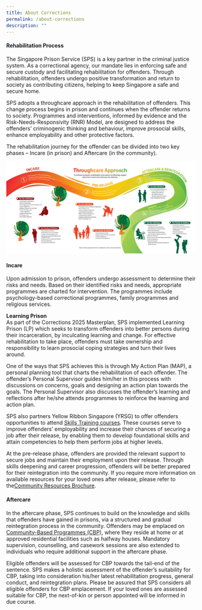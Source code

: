 ```yaml
---
title: About Corrections
permalink: /about-corrections
description: ""
---
```

#### Rehabilitation Process

The Singapore Prison Service (SPS) is a key partner in the criminal justice system. As a correctional agency, our mandate lies in enforcing safe and secure custody and facilitating rehabilitation for offenders. Through rehabilitation, offenders undergo positive transformation and return to society as contributing citizens, helping to keep Singapore a safe and secure home. 

SPS adopts a throughcare approach in the rehabilitation of offenders. This change process begins in prison and continues when the offender returns to society. Programmes and interventions, informed by evidence and the Risk-Needs-Responsivity (RNR) Model, are designed to address the offenders’ criminogenic thinking and behaviour, improve prosocial skills, enhance employability and other protective factors.

The rehabilitation journey for the offender can be divided into two key phases – Incare (in prison) and Aftercare (in the community).

![](/images/Rehabilitation/Reintegration%20Roadmap.jpg)

#### Incare
Upon admission to prison, offenders undergo assessment to determine their risks and needs. Based
on their identified risks and needs, appropriate programmes are charted for intervention. The programmes include psychology-based correctional programmes, family programmes and religious services.

**Learning Prison** <br>
As part of the Corrections 2025 Masterplan, SPS implemented Learning Prison (LP) which seeks to transform offenders into better persons during their incarceration, by inculcating learning and change. For effective rehabilitation to take place, offenders must take ownership and responsibility to learn prosocial coping strategies and turn their lives around.

One of the ways that SPS achieves this is through My Action Plan (MAP), a personal planning tool that charts the rehabilitation of each offender. The offender’s Personal Supervisor guides him/her in this process with discussions on concerns, goals and designing an action plan towards the goals.
The Personal Supervisor also discusses the offender’s learning and reflections after he/she attends programmes to reinforce the learning and action plan.

SPS also partners Yellow Ribbon Singapore (YRSG) to offer offenders opportunities to attend [Skills Training courses](https://pris-test-staging.netlify.app/rehabilitation-process/for-inmates/incare). These courses serve to improve offenders’ employability and increase their chances of securing a job after their release, by enabling them to develop foundational skills and attain competencies to help them perform jobs at higher levels.

At the pre-release phase, offenders are provided the relevant support to secure jobs and maintain their employment upon their release. Through skills deepening and career progression, offenders will be better prepared for their reintegration into the community. If you require more information on available resources for your loved ones after release, please refer to the[Community Resources Brochure](/files/SPS%20-%20Community%20Resources%20Brochure.pdf).


#### Aftercare
In the aftercare phase, SPS continues to build on the knowledge and skills that offenders have gained in prisons, via a structured and gradual reintegration process in the community. Offenders may be emplaced on [Community-Based Programmes (CBP)](https://pris-test-staging.netlify.app/rehabilitation-process/for-offenders/halfway-care), where they reside at home or at approved residential facilities such as halfway houses. Mandatory supervision, counselling, and casework sessions are also extended to individuals who require additional support in the aftercare phase.

Eligible offenders will be assessed for CBP towards the tail-end of the sentence. SPS makes a holistic assessment of the offender’s suitability for CBP, taking into consideration his/her latest rehabilitation progress, general conduct, and reintegration plans. Please be assured that SPS considers all eligible offenders for CBP emplacement. If your loved ones are assessed suitable for CBP, the next-of-kin or person appointed will be informed in due course.